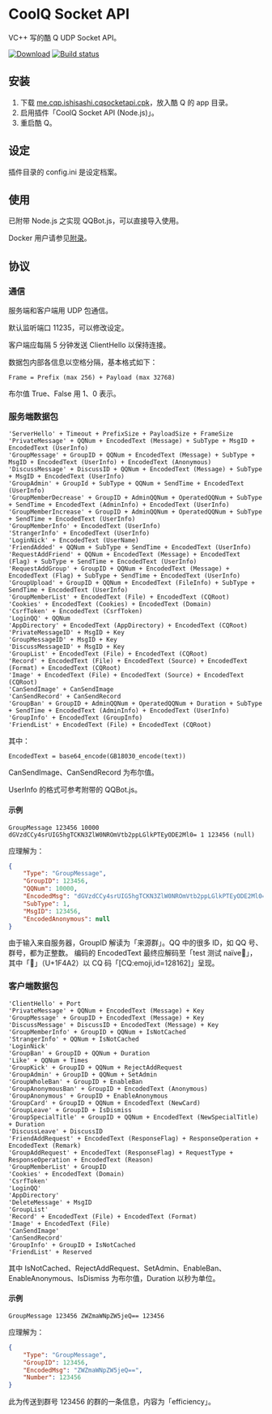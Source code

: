 # CoolQ Socket API
VC++ 写的酷 Q UDP Socket API。

[![Download](https://api.bintray.com/packages/mrhso/cqsocketapi/master/images/download.svg)](https://bintray.com/mrhso/cqsocketapi/master/_latestVersion) [![Build status](https://ci.appveyor.com/api/projects/status/dfrm0xppsokcr2ks?svg=true)](https://ci.appveyor.com/project/mrhso/cqsocketapi)

## 安装
1. 下载 [me.cqp.ishisashi.cqsocketapi.cpk](https://dl.bintray.com/mrhso/cqsocketapi/me.cqp.ishisashi.cqsocketapi.cpk)，放入酷 Q 的 app 目录。
2. 启用插件「CoolQ Socket API (Node.js)」。
3. 重启酷 Q。

## 设定
插件目录的 config.ini 是设定档案。

## 使用
已附带 Node.js 之实现 QQBot.js，可以直接导入使用。

Docker 用户请参见[附录](https://github.com/mrhso/cqsocketapi/blob/master/omake.md#docker-的正确使用方法)。

## 协议
### 通信
服务端和客户端用 UDP 包通信。

默认监听端口 11235，可以修改设定。

客户端应每隔 5 分钟发送 ClientHello 以保持连接。

数据包内部各信息以空格分隔，基本格式如下：
```
Frame = Prefix (max 256) + Payload (max 32768)
```
布尔值 True、False 用 1、0 表示。

### 服务端数据包
```
'ServerHello' + Timeout + PrefixSize + PayloadSize + FrameSize
'PrivateMessage' + QQNum + EncodedText (Message) + SubType + MsgID + EncodedText (UserInfo)
'GroupMessage' + GroupID + QQNum + EncodedText (Message) + SubType + MsgID + EncodedText (UserInfo) + EncodedText (Anonymous)
'DiscussMessage' + DiscussID + QQNum + EncodedText (Message) + SubType + MsgID + EncodedText (UserInfo)
'GroupAdmin' + GroupId + SubType + QQNum + SendTime + EncodedText (UserInfo)
'GroupMemberDecrease' + GroupID + AdminQQNum + OperatedQQNum + SubType + SendTime + EncodedText (AdminInfo) + EncodedText (UserInfo)
'GroupMemberIncrease' + GroupID + AdminQQNum + OperatedQQNum + SubType + SendTime + EncodedText (UserInfo)
'GroupMemberInfo' + EncodedText (UserInfo)
'StrangerInfo' + EncodedText (UserInfo)
'LoginNick' + EncodedText (UserName)
'FriendAdded' + QQNum + SubType + SendTime + EncodedText (UserInfo)
'RequestAddFriend' + QQNum + EncodedText (Message) + EncodedText (Flag) + SubType + SendTime + EncodedText (UserInfo)
'RequestAddGroup' + GroupID + QQNum + EncodedText (Message) + EncodedText (Flag) + SubType + SendTime + EncodedText (UserInfo)
'GroupUpload' + GroupID + QQNum + EncodedText (FileInfo) + SubType + SendTime + EncodedText (UserInfo)
'GroupMemberList' + EncodedText (File) + EncodedText (CQRoot)
'Cookies' + EncodedText (Cookies) + EncodedText (Domain)
'CsrfToken' + EncodedText (CsrfToken)
'LoginQQ' + QQNum
'AppDirectory' + EncodedText (AppDirectory) + EncodedText (CQRoot)
'PrivateMessageID' + MsgID + Key
'GroupMessageID' + MsgID + Key
'DiscussMessageID' + MsgID + Key
'GroupList' + EncodedText (File) + EncodedText (CQRoot)
'Record' + EncodedText (File) + EncodedText (Source) + EncodedText (Format) + EncodedText (CQRoot)
'Image' + EncodedText (File) + EncodedText (Source) + EncodedText (CQRoot)
'CanSendImage' + CanSendImage
'CanSendRecord' + CanSendRecord
'GroupBan' + GroupID + AdminQQNum + OperatedQQNum + Duration + SubType + SendTime + EncodedText (AdminInfo) + EncodedText (UserInfo)
'GroupInfo' + EncodedText (GroupInfo)
'FriendList' + EncodedText (File) + EncodedText (CQRoot)
```
其中：
```
EncodedText = base64_encode(GB18030_encode(text))
```
CanSendImage、CanSendRecord 为布尔值。

UserInfo 的格式可参考附带的 QQBot.js。

#### 示例
```
GroupMessage 123456 10000 dGVzdCCy4srUIG5hgTCKN3ZlW0NROmVtb2ppLGlkPTEyODE2Ml0= 1 123456 (null)
```
应理解为：
```JSON
{
    "Type": "GroupMessage",
    "GroupID": 123456,
    "QQNum": 10000,
    "EncodedMsg": "dGVzdCCy4srUIG5hgTCKN3ZlW0NROmVtb2ppLGlkPTEyODE2Ml0=",
    "SubType": 1,
    "MsgID": 123456,
    "EncodedAnonymous": null
}
```
由于输入来自服务器，GroupID 解读为「来源群」。QQ 中的很多 ID，如 QQ 号、群号，都为正整数。
编码的 EncodedText 最终应解码至「test 测试 naïve💢」，其中「💢」（U+1F4A2）以 CQ 码「[CQ:emoji,id=128162]」呈现。

### 客户端数据包
```
'ClientHello' + Port
'PrivateMessage' + QQNum + EncodedText (Message) + Key
'GroupMessage' + GroupID + EncodedText (Message) + Key
'DiscussMessage' + DiscussID + EncodedText (Message) + Key
'GroupMemberInfo' + GroupID + QQNum + IsNotCached
'StrangerInfo' + QQNum + IsNotCached
'LoginNick'
'GroupBan' + GroupID + QQNum + Duration
'Like' + QQNum + Times
'GroupKick' + GroupID + QQNum + RejectAddRequest
'GroupAdmin' + GroupID + QQNum + SetAdmin
'GroupWholeBan' + GroupID + EnableBan
'GroupAnonymousBan' + GroupID + EncodedText (Anonymous)
'GroupAnonymous' + GroupID + EnableAnonymous
'GroupCard' + GroupID + QQNum + EncodedText (NewCard)
'GroupLeave' + GroupID + IsDismiss
'GroupSpecialTitle' + GroupID + QQNum + EncodedText (NewSpecialTitle) + Duration
'DiscussLeave' + DiscussID
'FriendAddRequest' + EncodedText (ResponseFlag) + ResponseOperation + EncodedText (Remark)
'GroupAddRequest' + EncodedText (ResponseFlag) + RequestType + ResponseOperation + EncodedText (Reason)
'GroupMemberList' + GroupID
'Cookies' + EncodedText (Domain)
'CsrfToken'
'LoginQQ'
'AppDirectory'
'DeleteMessage' + MsgID
'GroupList'
'Record' + EncodedText (File) + EncodedText (Format)
'Image' + EncodedText (File)
'CanSendImage'
'CanSendRecord'
'GroupInfo' + GroupID + IsNotCached
'FriendList' + Reserved
```
其中 IsNotCached、RejectAddRequest、SetAdmin、EnableBan、EnableAnonymous、IsDismiss 为布尔值，Duration 以秒为单位。

#### 示例
```
GroupMessage 123456 ZWZmaWNpZW5jeQ== 123456
```
应理解为：
```JSON
{
    "Type": "GroupMessage",
    "GroupID": 123456,
    "EncodedMsg": "ZWZmaWNpZW5jeQ==",
    "Number": 123456
}
```
此为传送到群号 123456 的群的一条信息，内容为「efficiency」。
